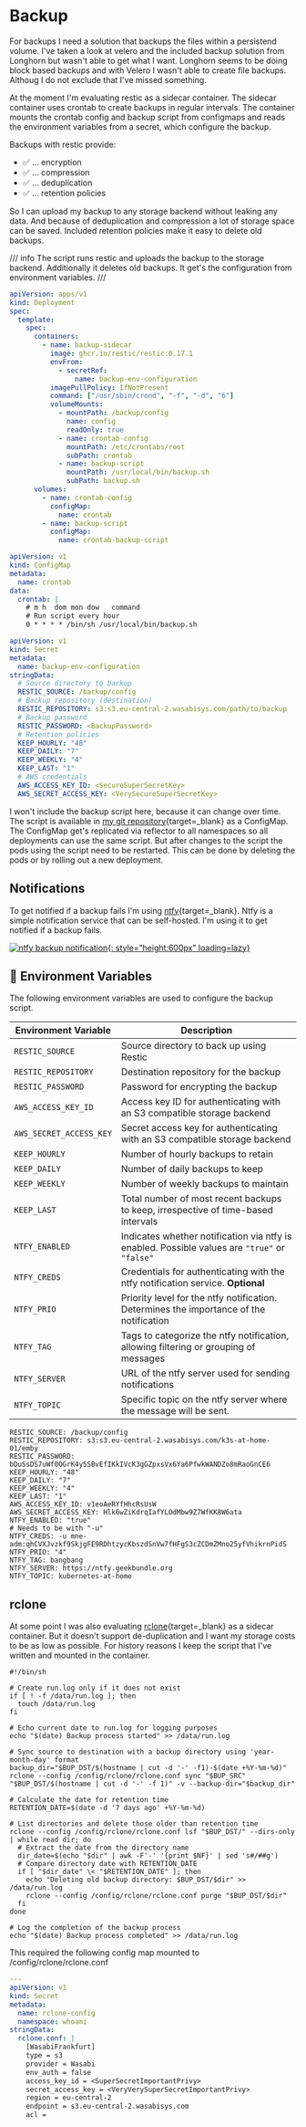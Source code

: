 # Backup

For backups I need a solution that backups the files within a persistend volume.
I've taken a look at velero and the included backup solution from Longhorn but wasn't able
to get what I want. Longhorn seems to be doing block based backups and with Velero I wasn't able to create file backups. Althoug I do not exclude that I've missed something.

At the moment I'm evaluating restic as a sidecar container. The sidecar container uses crontab to create backups in regular intervals. The container mounts the crontab config and backup script from configmaps and reads the environment variables from a secret, which configure the backup.

Backups with restic provide:

- ✅ ... encryption
- ✅ ... compression
- ✅ ... deduplication
- ✅ ... retention policies

So I can upload my backup to any storage backend without leaking any data. And because of deduplication and compression a lot of storage space can be saved. Included retention policies make it easy to delete old backups.

/// info
The script runs restic and uploads the backup to the storage backend. Additionally it deletes old backups. It get's the configuration from environment variables.
///

```yaml title="Sidecar deployment example"
apiVersion: apps/v1
kind: Deployment
spec:
  template:
    spec:
      containers:
        - name: backup-sidecar
          image: ghcr.io/restic/restic:0.17.1
          envFrom:
            - secretRef:
                name: backup-env-configuration
          imagePullPolicy: IfNotPresent
          command: ["/usr/sbin/crond", "-f", "-d", "6"]
          volumeMounts:
            - mountPath: /backup/config
              name: config
              readOnly: true
            - name: crontab-config
              mountPath: /etc/crontabs/root
              subPath: crontab
            - name: backup-script
              mountPath: /usr/local/bin/backup.sh
              subPath: backup.sh
      volumes:
        - name: crontab-config
          configMap:
            name: crontab
        - name: backup-script
          configMap:
            name: crontab-backup-script
```

```yaml title="crontab configuration"
apiVersion: v1
kind: ConfigMap
metadata:
  name: crontab
data:
  crontab: |
    # m h  dom mon dow   command
    # Run script every hour
    0 * * * * /bin/sh /usr/local/bin/backup.sh
```

```yaml title="restic configuration"
apiVersion: v1
kind: Secret
metadata:
  name: backup-env-configuration
stringData:
  # Source directory to backup
  RESTIC_SOURCE: /backup/config
  # Backup repository (destination)
  RESTIC_REPOSITORY: s3:s3.eu-central-2.wasabisys.com/path/to/backup
  # Backup password
  RESTIC_PASSWORD: <BackupPassword>
  # Retention policies
  KEEP_HOURLY: "48"
  KEEP_DAILY: "7"
  KEEP_WEEKLY: "4"
  KEEP_LAST: "1"
  # AWS credentials
  AWS_ACCESS_KEY_ID: <SecureSuperSecretKey>
  AWS_SECRET_ACCESS_KEY: <VerySecureSuperSecretKey>
```

I won't include the backup script here, because it can change over time. The script is available in [my git repository](https://github.com/Madic-/k3s-git-ops/blob/main/apps/backup-script/backup-script.yaml){target=_blank} as a ConfigMap. The ConfigMap get's replicated via reflector to all namespaces so all deployments can use the same script. But after changes to the script the pods using the script need to be restarted. This can be done by deleting the pods or by rolling out a new deployment.

## Notifications

To get notified if a backup fails I'm using [ntfy](https://ntfy.sh/){target=_blank}. Ntfy is a simple notification service that can be self-hosted. I'm using it to get notified if a backup fails.

[![ntfy backup notification](images/ntfy_backup_alert.png){: style="height:600px" loading=lazy}](images/ntfy_backup_alert.png)

## 📝 Environment Variables

The following environment variables are used to configure the backup script.

| Environment Variable    | Description                                                                                    |
|-------------------------|------------------------------------------------------------------------------------------------|
| `RESTIC_SOURCE`         | Source directory to back up using Restic                                                       |
| `RESTIC_REPOSITORY`     | Destination repository for the backup                                                          |
| `RESTIC_PASSWORD`       | Password for encrypting the backup                                                             |
| `AWS_ACCESS_KEY_ID`     | Access key ID for authenticating with an S3 compatible storage backend                         |
| `AWS_SECRET_ACCESS_KEY` | Secret access key for authenticating with an S3 compatible storage backend                     |
| `KEEP_HOURLY`           | Number of hourly backups to retain                                                             |
| `KEEP_DAILY`            | Number of daily backups to keep                                                                |
| `KEEP_WEEKLY`           | Number of weekly backups to maintain                                                           |
| `KEEP_LAST`             | Total number of most recent backups to keep, irrespective of time-based intervals              |
| `NTFY_ENABLED`          | Indicates whether notification via ntfy is enabled. Possible values are `"true"` or `"false"`  |
| `NTFY_CREDS`            | Credentials for authenticating with the ntfy notification service. **Optional**                |
| `NTFY_PRIO`             | Priority level for the ntfy notification. Determines the importance of the notification        |
| `NTFY_TAG`              | Tags to categorize the ntfy notification, allowing filtering or grouping of messages           |
| `NTFY_SERVER`           | URL of the ntfy server used for sending notifications                                          |
| `NTFY_TOPIC`            | Specific topic on the ntfy server where the message will be sent.                              |

```shell title="Example environment variables"
RESTIC_SOURCE: /backup/config
RESTIC_REPOSITORY: s3:s3.eu-central-2.wasabisys.com/k3s-at-home-01/emby
RESTIC_PASSWORD: bDuSsDS7uWf0OGrK4y5SBvEfIKkIVcK3gGZpxsVx6Ya6PfwkWANDZo8mRaoGnCE6
KEEP_HOURLY: "48"
KEEP_DAILY: "7"
KEEP_WEEKLY: "4"
KEEP_LAST: "1"
AWS_ACCESS_KEY_ID: v1eoAeRYfHhcRsUsW
AWS_SECRET_ACCESS_KEY: Hlk6wZiKdrqIafYLOdMbw9Z7WfKK8W6ata
NTFY_ENABLED: "true"
# Needs to be with "-u"
NTFY_CREDS: -u mne-adm:qhCVXJvzkf9SkjgFE9RDhtzycKbszdSnVw7fHFgS3cZCDmZMno25yfVhikrnPidS
NTFY_PRIO: "4"
NTFY_TAG: bangbang
NTFY_SERVER: https://ntfy.geekbundle.org
NTFY_TOPIC: kubernetes-at-home
```

## rclone

At some point I was also evaluating [rclone](https://rclone.org){target=_blank} as a sidecar container. But it doesn't support de-duplication and I want my storage costs to be as low as possible. For history reasons I keep the script that I've written and mounted in the container.

```shell title="rclone-backup.sh"
#!/bin/sh

# Create run.log only if it does not exist
if [ ! -f /data/run.log ]; then
  touch /data/run.log
fi

# Echo current date to run.log for logging purposes
echo "$(date) Backup process started" >> /data/run.log

# Sync source to destination with a backup directory using 'year-month-day' format
backup_dir="$BUP_DST/$(hostname | cut -d '-' -f1)-$(date +%Y-%m-%d)"
rclone --config /config/rclone/rclone.conf sync "$BUP_SRC" "$BUP_DST/$(hostname | cut -d '-' -f 1)" -v --backup-dir="$backup_dir"

# Calculate the date for retention time
RETENTION_DATE=$(date -d '7 days ago' +%Y-%m-%d)

# List directories and delete those older than retention time
rclone --config /config/rclone/rclone.conf lsf "$BUP_DST/" --dirs-only | while read dir; do
  # Extract the date from the directory name
  dir_date=$(echo "$dir" | awk -F'-' '{print $NF}' | sed 's#/##g')
  # Compare directory date with RETENTION_DATE
  if [ "$dir_date" \< "$RETENTION_DATE" ]; then
    echo "Deleting old backup directory: $BUP_DST/$dir" >> /data/run.log
    rclone --config /config/rclone/rclone.conf purge "$BUP_DST/$dir"
  fi
done

# Log the completion of the backup process
echo "$(date) Backup process completed" >> /data/run.log
```
This required the following config map mounted to /config/rclone/rclone.conf

```yaml title="rclone configuration"
---
apiVersion: v1
kind: Secret
metadata:
  name: rclone-config
  namespace: whoami
stringData:
  rclone.conf: |
    [WasabiFrankfurt]
    type = s3
    provider = Wasabi
    env_auth = false
    access_key_id = <SuperSecretImportantPrivy>
    secret_access_key = <VeryVerySuperSecretImportantPrivy>
    region = eu-central-2
    endpoint = s3.eu-central-2.wasabisys.com
    acl =
```
